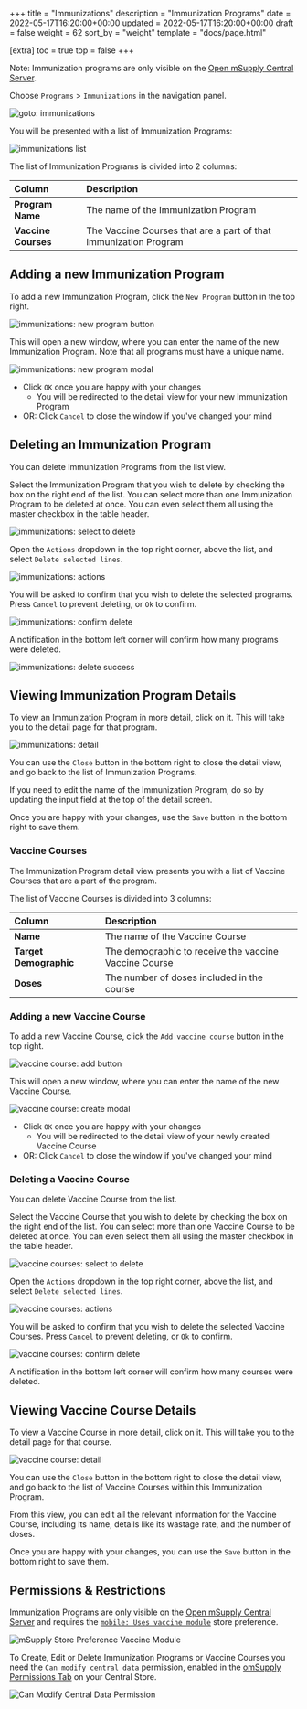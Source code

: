 +++
title = "Immunizations"
description = "Immunization Programs"
date = 2022-05-17T16:20:00+00:00
updated = 2022-05-17T16:20:00+00:00
draft = false
weight = 62
sort_by = "weight"
template = "docs/page.html"

[extra]
toc = true
top = false
+++

Note: Immunization programs are only visible on the [Open mSupply Central Server](/docs/getting_started/central).

Choose `Programs` > `Immunizations` in the navigation panel.

![goto: immunizations](/docs/programs/images/goto_immunizations.png)

You will be presented with a list of Immunization Programs:

![immunizations list](/docs/programs/images/immunizations.png)

The list of Immunization Programs is divided into 2 columns:

| Column              | Description                                                      |
| :------------------ | :--------------------------------------------------------------- |
| **Program Name**    | The name of the Immunization Program                             |
| **Vaccine Courses** | The Vaccine Courses that are a part of that Immunization Program |

## Adding a new Immunization Program

To add a new Immunization Program, click the `New Program` button in the top right.

![immunizations: new program button](/docs/programs/images/immunizations_new_program_button.png)

This will open a new window, where you can enter the name of the new Immunization Program. Note that all programs must have a unique name.

![immunizations: new program modal](/docs/programs/images/immunizations_new_program_modal.png)

- Click `OK` once you are happy with your changes
  - You will be redirected to the detail view for your new Immunization Program
- OR: Click `Cancel` to close the window if you've changed your mind

## Deleting an Immunization Program

You can delete Immunization Programs from the list view.

Select the Immunization Program that you wish to delete by checking the box on the right end of the list. You can select more than one Immunization Program to be deleted at once. You can even select them all using the master checkbox in the table header.

![immunizations: select to delete](/docs/programs/images/immunizations_select.png)

Open the `Actions` dropdown in the top right corner, above the list, and select `Delete selected lines`.

![immunizations: actions](/docs/programs/images/immunizations_actions.png)

You will be asked to confirm that you wish to delete the selected programs. Press `Cancel` to prevent deleting, or `Ok` to confirm.

![immunizations: confirm delete](/docs/programs/images/immunizations_confirm_delete.png)

A notification in the bottom left corner will confirm how many programs were deleted.

![immunizations: delete success](/docs/programs/images/immunizations_delete_success.png)

## Viewing Immunization Program Details

To view an Immunization Program in more detail, click on it. This will take you to the detail page for that program.

![immunizations: detail](/docs/programs/images/immunizations_detail.png)

You can use the `Close` button in the bottom right to close the detail view, and go back to the list of Immunization Programs.

If you need to edit the name of the Immunization Program, do so by updating the input field at the top of the detail screen.

Once you are happy with your changes, use the `Save` button in the bottom right to save them.

### Vaccine Courses

The Immunization Program detail view presents you with a list of Vaccine Courses that are a part of the program.

The list of Vaccine Courses is divided into 3 columns:

| Column                 | Description                                           |
| :--------------------- | :---------------------------------------------------- |
| **Name**               | The name of the Vaccine Course                        |
| **Target Demographic** | The demographic to receive the vaccine Vaccine Course |
| **Doses**              | The number of doses included in the course            |

### Adding a new Vaccine Course

To add a new Vaccine Course, click the `Add vaccine course` button in the top right.

![vaccine course: add button](/docs/programs/images/vaccine_course_add_button.png)

This will open a new window, where you can enter the name of the new Vaccine Course.

![vaccine course: create modal](/docs/programs/images/vaccine_course_add.png)

- Click `OK` once you are happy with your changes
  - You will be redirected to the detail view of your newly created Vaccine Course
- OR: Click `Cancel` to close the window if you've changed your mind

### Deleting a Vaccine Course

You can delete Vaccine Course from the list.

Select the Vaccine Course that you wish to delete by checking the box on the right end of the list. You can select more than one Vaccine Course to be deleted at once. You can even select them all using the master checkbox in the table header.

![vaccine courses: select to delete](/docs/programs/images/vaccine_courses_select.png)

Open the `Actions` dropdown in the top right corner, above the list, and select `Delete selected lines`.

![vaccine courses: actions](/docs/programs/images/immunizations_actions.png)

You will be asked to confirm that you wish to delete the selected Vaccine Courses. Press `Cancel` to prevent deleting, or `Ok` to confirm.

![vaccine courses: confirm delete](/docs/programs/images/vaccine_courses_confirm_delete.png)

A notification in the bottom left corner will confirm how many courses were deleted.

## Viewing Vaccine Course Details

To view a Vaccine Course in more detail, click on it. This will take you to the detail page for that course.

![vaccine course: detail](/docs/programs/images/vaccine_course_detail.png)

You can use the `Close` button in the bottom right to close the detail view, and go back to the list of Vaccine Courses within this Immunization Program.

From this view, you can edit all the relevant information for the Vaccine Course, including its name, details like its wastage rate, and the number of doses.

Once you are happy with your changes, you can use the `Save` button in the bottom right to save them.

## Permissions & Restrictions

Immunization Programs are only visible on the [Open mSupply Central Server](/docs/getting_started/central) and requires the [`mobile: Uses vaccine module`](https://docs.msupply.org.nz/cold_chain_equipment:mobile?s[]=vaccine#enable_the_vaccine_module_for_the_mobile_store) store preference.

![mSupply Store Preference Vaccine Module](/docs/programs/images/vaccine_module.png)

To Create, Edit or Delete Immunization Programs or Vaccine Courses you need the `Can modify central data` permission, enabled in the [omSupply Permissions Tab](https://docs.msupply.org.nz/admin:managing_users?s[]=permission#omsupply_permissions_tab) on your Central Store.

![Can Modify Central Data Permission](/docs/programs/images/can_modify_central.png)
